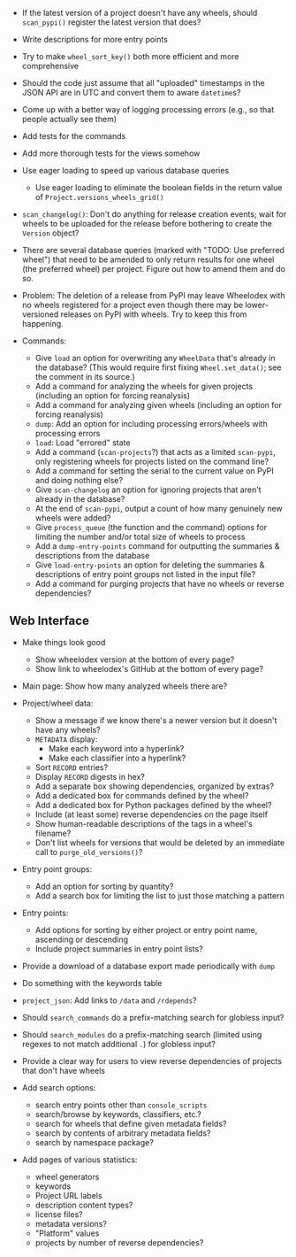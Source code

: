 - If the latest version of a project doesn't have any wheels, should
  `scan_pypi()` register the latest version that does?
- Write descriptions for more entry points
- Try to make `wheel_sort_key()` both more efficient and more comprehensive
- Should the code just assume that all "uploaded" timestamps in the JSON API
  are in UTC and convert them to aware `datetime`s?
- Come up with a better way of logging processing errors (e.g., so that people
  actually see them)
- Add tests for the commands
- Add more thorough tests for the views somehow
- Use eager loading to speed up various database queries
    - Use eager loading to eliminate the boolean fields in the return value of
      `Project.versions_wheels_grid()`
- `scan_changelog()`: Don't do anything for release creation events; wait for
  wheels to be uploaded for the release before bothering to create the
  `Version` object?

- There are several database queries (marked with "TODO: Use preferred wheel")
  that need to be amended to only return results for one wheel (the preferred
  wheel) per project.  Figure out how to amend them and do so.

- Problem: The deletion of a release from PyPI may leave Wheelodex with no
  wheels registered for a project even though there may be lower-versioned
  releases on PyPI with wheels.  Try to keep this from happening.

- Commands:
    - Give `load` an option for overwriting any `WheelData` that's already in
      the database?  (This would require first fixing `Wheel.set_data()`; see
      the comment in its source.)
    - Add a command for analyzing the wheels for given projects (including an
      option for forcing reanalysis)
    - Add a command for analyzing given wheels (including an option for forcing
      reanalysis)
    - `dump`: Add an option for including processing errors/wheels with
      processing errors
    - `load`: Load "errored" state
    - Add a command (`scan-projects`?) that acts as a limited `scan-pypi`, only
      registering wheels for projects listed on the command line?
    - Add a command for setting the serial to the current value on PyPI and
      doing nothing else?
    - Give `scan-changelog` an option for ignoring projects that aren't already
      in the database?
    - At the end of `scan-pypi`, output a count of how many genuinely new
      wheels were added?
    - Give `process_queue` (the function and the command) options for limiting
      the number and/or total size of wheels to process
    - Add a `dump-entry-points` command for outputting the summaries &
      descriptions from the database
    - Give `load-entry-points` an option for deleting the summaries &
      descriptions of entry point groups not listed in the input file?
    - Add a command for purging projects that have no wheels or reverse
      dependencies?

Web Interface
-------------
- Make things look good
    - Show wheelodex version at the bottom of every page?
    - Show link to wheelodex's GitHub at the bottom of every page?
- Main page: Show how many analyzed wheels there are?
- Project/wheel data:
    - Show a message if we know there's a newer version but it doesn't have any
      wheels?
    - `METADATA` display:
        - Make each keyword into a hyperlink?
        - Make each classifier into a hyperlink?
    - Sort `RECORD` entries?
    - Display `RECORD` digests in hex?
    - Add a separate box showing dependencies, organized by extras?
    - Add a dedicated box for commands defined by the wheel?
    - Add a dedicated box for Python packages defined by the wheel?
    - Include (at least some) reverse dependencies on the page itself
    - Show human-readable descriptions of the tags in a wheel's filename?
    - Don't list wheels for versions that would be deleted by an immediate call
      to `purge_old_versions()`?
- Entry point groups:
    - Add an option for sorting by quantity?
    - Add a search box for limiting the list to just those matching a pattern
- Entry points:
    - Add options for sorting by either project or entry point name, ascending
      or descending
    - Include project summaries in entry point lists?
- Provide a download of a database export made periodically with `dump`
- Do something with the keywords table
- `project_json`: Add links to `/data` and `/rdepends`?
- Should `search_commands` do a prefix-matching search for globless input?
- Should `search_modules` do a prefix-matching search (limited using regexes to
  not match additional `.`) for globless input?
- Provide a clear way for users to view reverse dependencies of projects that
  don't have wheels

- Add search options:
    - search entry points other than `console_scripts`
    - search/browse by keywords, classifiers, etc.?
    - search for wheels that define given metadata fields?
    - search by contents of arbitrary metadata fields?
    - search by namespace package?

- Add pages of various statistics:
   - wheel generators
   - keywords
   - Project URL labels
   - description content types?
   - license files?
   - metadata versions?
   - "Platform" values
   - projects by number of reverse dependencies?
